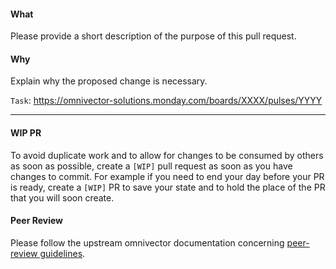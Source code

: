 #### What
Please provide a short description of the purpose of this pull request.

#### Why
Explain why the proposed change is necessary.

`Task`: https://omnivector-solutions.monday.com/boards/XXXX/pulses/YYYY

---

#### WIP PR
To avoid duplicate work and to allow for changes to be consumed by others
as soon as possible, create a `[WIP]` pull request as soon as you have
changes to commit. For example if you need to end your day before your
PR is ready, create a `[WIP]` PR to save your state and to hold the place
of the PR that you will soon create.

#### Peer Review
Please follow the upstream omnivector documentation concerning
[peer-review guidelines](https://github.com/omnivector-solutions/Documentation/blob/main/Contributing/pr_review_standards.md#peer-review).
